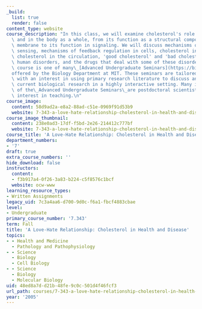 ```yaml
---
_build:
  list: true
  render: false
content_type: website
course_description: "In this class, we will examine cholesterol's role in the cell\
  \ and in the body as a whole, from its function as a structural component of the\
  \ membrane to its function in signaling. We will discuss mechanisms of cholesterol\
  \ sensing, mechanisms of feedback regulation in cells, cholesterol in the brain,\
  \ cholesterol in the circulation, 'good cholesterol' and 'bad cholesterol,' cholesterol-related\
  \ human disorders, and the drugs that deal with some of these disorders.\n\nThis\
  \ course is one of many\_[Advanced Undergraduate Seminars](https://biology.mit.edu/undergraduate/course_listings/advanced_undergraduate_seminars)\_\
  offered by the Biology Department at MIT. These seminars are tailored for students\
  \ with an interest in using primary research literature to discuss and learn about\
  \ current biological research in a highly interactive setting. Many instructors\
  \ of the\_Advanced Undergraduate Seminars\_are postdoctoral scientists with a strong\
  \ interest in teaching.\n"
course_image:
  content: 58d9ad2a-e8a2-88ad-c51e-0969f91d53b9
  website: 7-343-a-love-hate-relationship-cholesterol-in-health-and-disease-fall-2005
course_image_thumbnail:
  content: 238e0ad3-17df-f5bd-2e26-214412c777bf
  website: 7-343-a-love-hate-relationship-cholesterol-in-health-and-disease-fall-2005
course_title: 'A Love-Hate Relationship: Cholesterol in Health and Disease'
department_numbers:
- '7'
draft: true
extra_course_numbers: ''
hide_download: false
instructors:
  content:
  - f3b917a4-0f26-3a83-b224-c5f8576c1bcf
  website: ocw-www
learning_resource_types:
- Written Assignments
legacy_uid: 7c3a4aa6-d700-9d0c-f6a1-fbcf4883cbae
level:
- Undergraduate
primary_course_number: '7.343'
term: Fall
title: 'A Love-Hate Relationship: Cholesterol in Health and Disease'
topics:
- - Health and Medicine
  - Pathology and Pathophysiology
- - Science
  - Biology
  - Cell Biology
- - Science
  - Biology
  - Molecular Biology
uid: 48ed8a7d-d21b-48fe-9c0c-501d4f46fcf3
url_path: courses/7-343-a-love-hate-relationship-cholesterol-in-health-and-disease-fall-2005
year: '2005'
---
```

